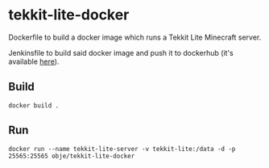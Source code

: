 # tekkit-lite-docker

Dockerfile to build a docker image which runs a Tekkit Lite Minecraft server.

Jenkinsfile to build said docker image and push it to dockerhub (it's available [here](https://hub.docker.com/repository/docker/obje/tekkit-lite-docker)).

## Build

`docker build .`

## Run

`docker run --name tekkit-lite-server -v tekkit-lite:/data -d -p 25565:25565 obje/tekkit-lite-docker`
